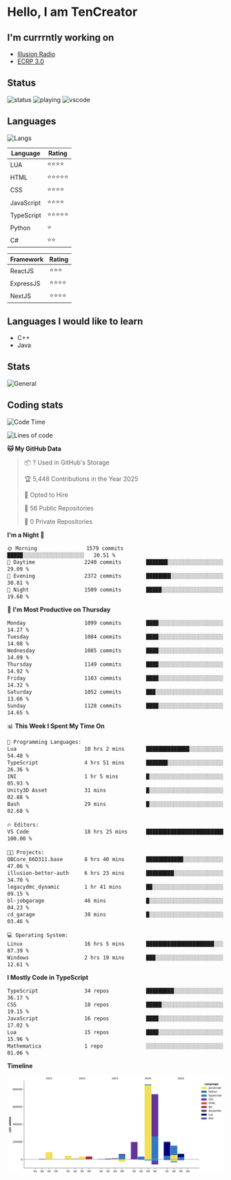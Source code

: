 # Hello, I am TenCreator

## I'm currrntly working on
- [Illusion Radio](https://illusionradio.co.uk/)
- [ECRP 3.0](http://github.com/Emerald-Coast-Roleplay/)

## Status
![status](https://api.statusbadges.me/badge/status/518334475038359555?simple=true&style=for-the-badge)
![playing](https://api.statusbadges.me/badge/playing/518334475038359555?style=for-the-badge)
![vscode](https://api.statusbadges.me/badge/vscode/518334475038359555?style=for-the-badge)

## Languages
![Langs](https://github-readme-stats.vercel.app/api/top-langs/?username=tencreator&layout=compact&theme=radical)


|Language|Rating|
|--------|------|
|LUA|⭐️⭐️⭐️⭐️|
|HTML|⭐️⭐️⭐️⭐️⭐️|
|CSS|⭐️⭐️⭐️⭐️|
|JavaScript|⭐️⭐️⭐️⭐️|
|TypeScript|⭐️⭐️⭐️⭐️⭐️|
|Python|⭐️|
|C#|⭐️⭐️ |

|Framework|Rating|
|--------|------|
|ReactJS|⭐️⭐️⭐|
|ExpressJS|⭐️⭐️⭐️⭐️|
|NextJS|⭐️⭐️⭐⭐️|

## Languages I would like to learn
- C++
- Java

## Stats
![General](https://github-readme-stats.vercel.app/api?username=tencreator&show_icons=true&theme=radical)

## Coding stats

<!--START_SECTION:waka-->
![Code Time](http://img.shields.io/badge/Code%20Time-704%20hrs%2056%20mins-blue)

![Lines of code](https://img.shields.io/badge/From%20Hello%20World%20I%27ve%20Written-2.5%20million%20lines%20of%20code-blue)

**🐱 My GitHub Data** 

> 📦 ? Used in GitHub's Storage 
 > 
> 🏆 5,448 Contributions in the Year 2025
 > 
> 💼 Opted to Hire
 > 
> 📜 56 Public Repositories 
 > 
> 🔑 0 Private Repositories 
 > 
**I'm a Night 🦉** 

```text
🌞 Morning                1579 commits        █████░░░░░░░░░░░░░░░░░░░░   20.51 % 
🌆 Daytime                2240 commits        ███████░░░░░░░░░░░░░░░░░░   29.09 % 
🌃 Evening                2372 commits        ████████░░░░░░░░░░░░░░░░░   30.81 % 
🌙 Night                  1509 commits        █████░░░░░░░░░░░░░░░░░░░░   19.60 % 
```
📅 **I'm Most Productive on Thursday** 

```text
Monday                   1099 commits        ████░░░░░░░░░░░░░░░░░░░░░   14.27 % 
Tuesday                  1084 commits        ████░░░░░░░░░░░░░░░░░░░░░   14.08 % 
Wednesday                1085 commits        ████░░░░░░░░░░░░░░░░░░░░░   14.09 % 
Thursday                 1149 commits        ████░░░░░░░░░░░░░░░░░░░░░   14.92 % 
Friday                   1103 commits        ████░░░░░░░░░░░░░░░░░░░░░   14.32 % 
Saturday                 1052 commits        ███░░░░░░░░░░░░░░░░░░░░░░   13.66 % 
Sunday                   1128 commits        ████░░░░░░░░░░░░░░░░░░░░░   14.65 % 
```


📊 **This Week I Spent My Time On** 

```text
💬 Programming Languages: 
Lua                      10 hrs 2 mins       ██████████████░░░░░░░░░░░   54.48 % 
TypeScript               4 hrs 51 mins       ███████░░░░░░░░░░░░░░░░░░   26.36 % 
INI                      1 hr 5 mins         █░░░░░░░░░░░░░░░░░░░░░░░░   05.93 % 
Unity3D Asset            31 mins             █░░░░░░░░░░░░░░░░░░░░░░░░   02.88 % 
Bash                     29 mins             █░░░░░░░░░░░░░░░░░░░░░░░░   02.68 % 

🔥 Editors: 
VS Code                  18 hrs 25 mins      █████████████████████████   100.00 % 

🐱‍💻 Projects: 
QBCore_66D311.base       8 hrs 40 mins       ████████████░░░░░░░░░░░░░   47.06 % 
illusion-better-auth     6 hrs 23 mins       █████████░░░░░░░░░░░░░░░░   34.70 % 
legacydmc_dynamic        1 hr 41 mins        ██░░░░░░░░░░░░░░░░░░░░░░░   09.15 % 
bl-jobgarage             46 mins             █░░░░░░░░░░░░░░░░░░░░░░░░   04.23 % 
cd_garage                38 mins             █░░░░░░░░░░░░░░░░░░░░░░░░   03.46 % 

💻 Operating System: 
Linux                    16 hrs 5 mins       ██████████████████████░░░   87.39 % 
Windows                  2 hrs 19 mins       ███░░░░░░░░░░░░░░░░░░░░░░   12.61 % 
```

**I Mostly Code in TypeScript** 

```text
TypeScript               34 repos            █████████░░░░░░░░░░░░░░░░   36.17 % 
CSS                      18 repos            █████░░░░░░░░░░░░░░░░░░░░   19.15 % 
JavaScript               16 repos            ████░░░░░░░░░░░░░░░░░░░░░   17.02 % 
Lua                      15 repos            ████░░░░░░░░░░░░░░░░░░░░░   15.96 % 
Mathematica              1 repo              ░░░░░░░░░░░░░░░░░░░░░░░░░   01.06 % 
```



**Timeline**

![Lines of Code chart](https://raw.githubusercontent.com/tencreator/tencreator/main/assets/bar_graph.png)


<!--END_SECTION:waka-->
